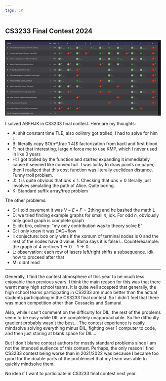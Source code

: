 ```yaml
---
tags: CP
---
```


## CS3233 Final Contest 2024

![ ](/media/cs3233scoreboard.png)

I solved ABFHJK in CS3233 final contest. Here are my thoughts:

- A:  shit constant time TLE, also oolimry got trolled, I had to solve for him L
- B: literally copy $O(n^\frac 1 4)$ factorization from kactl and first blood
- F: not that interesting, large $n$ force me to use KMP, which I never used in like 3 years
- H: I got trolled by the function and started expanding it immediately cause it seemed like convex hull. I was lucky to draw points on paper, then I realized that this cost function was literally euclidean distance. Funny troll problem.
- J: It is quite obvious that $ans \leq 1$. Checking that $ans=0$ literally just involves simulating the path of Alice. Quite boring.
- K: Standard suffix array/tree problem

The other problems:

- C: I told pavement it was $V-E+F = 2$​​ thing and he bashed the math L
- D: we tried finding example graphs for small $n$, idk. For odd $n$, obviously only good graph is complete graph
- E: idk bro, oolimry: "my only contribution was to theory solve E"
- G: i only knew it was DAG+flow
- I: conjecture: bob only wins if the xorsum of terminal nodes is 0 and the rest of the nodes have 0 value. Rama says it is false L. Counterexample: the graph of 4 vertices $1 \to 0 \quad 1 \to 0$.
- L: observation: each row of lasers left/right shifts a subsequence. idk how to proceed after that
- M: didnt read


<hr>

Generally, I find the contest atmosphere of this year to be much less enjoyable than previous years. I think the main reason for this was that there wernt many high school teams. It is quite well accepted that generally, the high school teams participating in CS3233 are much better than the actual students participating in the CS3233 final contest. So I didn't feel that there was much competition other than Cossacks and Samurai.

Also, while I can't comment on the difficulty for DIL, the rest of the problems seem to be easy while DIL are completely unapproachable. So the difficulty gradient probably wasn't the best... The contest experience is easily mindsolve solving everything minus DIL, fighting over 1 computer to code, and then just staring at blank space for DIL...

But I don't blame contest authors for mostly standard problems since I am not the intended audience of this contest. Perhaps, the only reason I find CS3233 contest being worse than in 2021/2022 was because I became too good for the doable parts of the problemset that my team was able to quickly mindsolve them. 

No idea if I want to participate in CS3233 final contest next year.

